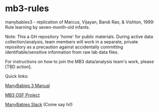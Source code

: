 # mb3-rules
manybabies3 - replication of Marcus, Vijayan, Bandi Rao, &amp; Vishton, 1999: Rule learning by seven-month-old infants.

Note: This a GH repository 'home' for public materials. During active data collection/analysis, team members will work in a separate, private repository as a precaution against accidentally committing identifiable/sensitive information from raw lab data files.

For instructions on how to join the MB3 data/analysis team's work, please [TBD action].

Quick links:

[ManyBabies 3 Manual](https://docs.google.com/document/d/1b-ZaJpbVzvN_fUApXlZkZiT9jxGUYRhHbAC1qOucufo/edit)

[MB3 OSF Project](https://osf.io/kqu9v/)

[ManyBabies Slack](https://manybabies.slack.com/ssb/redirect) (Come say hi!)
